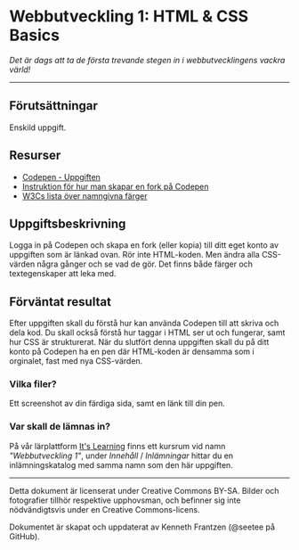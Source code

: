 # Webbutveckling 1: HTML & CSS Basics

_Det är dags att ta de första trevande stegen in i webbutvecklingens vackra värld!_

---

## Förutsättningar

Enskild uppgift.

## Resurser

*   [Codepen - Uppgiften](https://codepen.io/seetee/pen/eYVEyrZ?editors=1100)
*   [Instruktion för hur man skapar en fork på Codepen](https://blog.codepen.io/documentation/forks/)
*   [W3Cs lista över namngivna färger](https://www.w3.org/wiki/CSS/Properties/color/keywords)

## Uppgiftsbeskrivning

Logga in på Codepen och skapa en fork (eller kopia) till ditt eget konto av uppgiften som är länkad ovan. Rör inte HTML-koden. Men ändra alla CSS-värden några gånger och se vad de gör. Det finns både färger och textegenskaper att leka med. 

## Förväntat resultat

Efter uppgiften skall du förstå hur kan använda Codepen till att skriva och dela kod. Du skall också förstå hur taggar i HTML ser ut och fungerar, samt hur CSS är strukturerat. När du slutfört denna uppgiften skall du på ditt konto på Codepen ha en pen där HTML-koden är densamma som i orginalet, fast med nya CSS-värden.

### Vilka filer?

Ett screenshot av din färdiga sida, samt en länk till din pen.

### Var skall de lämnas in?

På vår lärplattform [It's Learning](https://stenungsund.itslearning.com/) finns ett kursrum vid namn _"Webbutveckling 1"_, under _Innehåll_ / _Inlämningar_ hittar du en inlämningskatalog med samma namn som den här uppgiften. 

---

Detta dokument är licenserat under Creative Commons BY-SA. Bilder och fotografier tillhör respektive upphovsman, och befinner sig inte nödvändigtsvis under en Creative Commons-licens.

Dokumentet är skapat och uppdaterat av Kenneth Frantzen (@seetee på GitHub).
